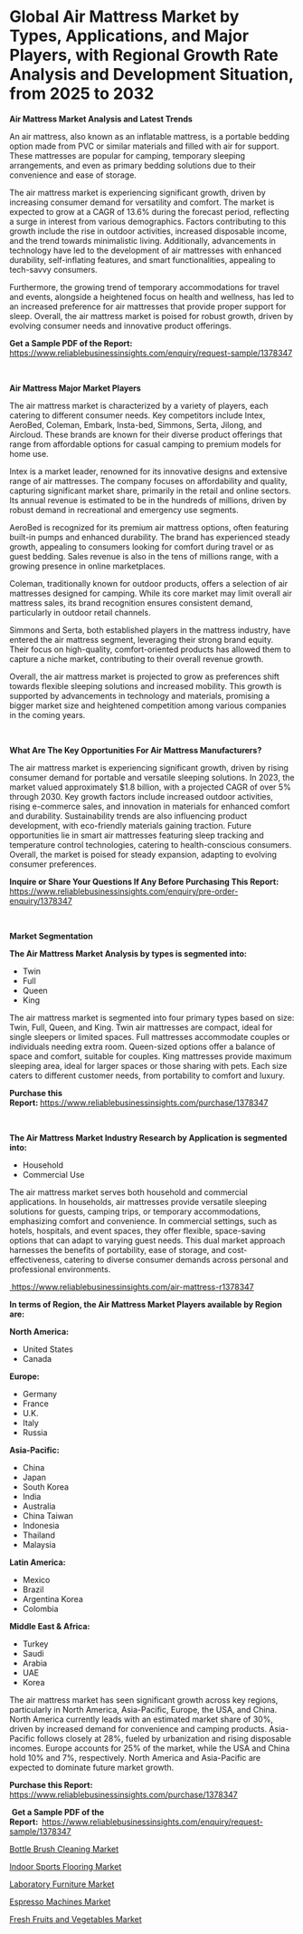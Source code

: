 <p><h1>Global Air Mattress Market by Types, Applications, and Major Players, with Regional Growth Rate Analysis and Development Situation, from 2025 to 2032</h1></p><p><strong>Air Mattress Market Analysis and Latest Trends</strong></p>
<p><p>An air mattress, also known as an inflatable mattress, is a portable bedding option made from PVC or similar materials and filled with air for support. These mattresses are popular for camping, temporary sleeping arrangements, and even as primary bedding solutions due to their convenience and ease of storage.</p><p>The air mattress market is experiencing significant growth, driven by increasing consumer demand for versatility and comfort. The market is expected to grow at a CAGR of 13.6% during the forecast period, reflecting a surge in interest from various demographics. Factors contributing to this growth include the rise in outdoor activities, increased disposable income, and the trend towards minimalistic living. Additionally, advancements in technology have led to the development of air mattresses with enhanced durability, self-inflating features, and smart functionalities, appealing to tech-savvy consumers.</p><p>Furthermore, the growing trend of temporary accommodations for travel and events, alongside a heightened focus on health and wellness, has led to an increased preference for air mattresses that provide proper support for sleep. Overall, the air mattress market is poised for robust growth, driven by evolving consumer needs and innovative product offerings.</p></p>
<p><strong>Get a Sample PDF of the Report:&nbsp;</strong> <a href="https://www.reliablebusinessinsights.com/enquiry/request-sample/1378347?utm_campaign=1117&utm_medium=2&utm_source=Github&utm_content=ia&utm_term=05022025&utm_id=air-mattress">https://www.reliablebusinessinsights.com/enquiry/request-sample/1378347</a></p>
<p>&nbsp;</p>
<p><strong>Air Mattress Major Market Players</strong></p>
<p><p>The air mattress market is characterized by a variety of players, each catering to different consumer needs. Key competitors include Intex, AeroBed, Coleman, Embark, Insta-bed, Simmons, Serta, Jilong, and Aircloud. These brands are known for their diverse product offerings that range from affordable options for casual camping to premium models for home use.</p><p>Intex is a market leader, renowned for its innovative designs and extensive range of air mattresses. The company focuses on affordability and quality, capturing significant market share, primarily in the retail and online sectors. Its annual revenue is estimated to be in the hundreds of millions, driven by robust demand in recreational and emergency use segments.</p><p>AeroBed is recognized for its premium air mattress options, often featuring built-in pumps and enhanced durability. The brand has experienced steady growth, appealing to consumers looking for comfort during travel or as guest bedding. Sales revenue is also in the tens of millions range, with a growing presence in online marketplaces.</p><p>Coleman, traditionally known for outdoor products, offers a selection of air mattresses designed for camping. While its core market may limit overall air mattress sales, its brand recognition ensures consistent demand, particularly in outdoor retail channels.</p><p>Simmons and Serta, both established players in the mattress industry, have entered the air mattress segment, leveraging their strong brand equity. Their focus on high-quality, comfort-oriented products has allowed them to capture a niche market, contributing to their overall revenue growth.</p><p>Overall, the air mattress market is projected to grow as preferences shift towards flexible sleeping solutions and increased mobility. This growth is supported by advancements in technology and materials, promising a bigger market size and heightened competition among various companies in the coming years.</p></p>
<p>&nbsp;</p>
<p><strong>What Are The Key Opportunities For Air Mattress Manufacturers?</strong></p>
<p><p>The air mattress market is experiencing significant growth, driven by rising consumer demand for portable and versatile sleeping solutions. In 2023, the market valued approximately $1.8 billion, with a projected CAGR of over 5% through 2030. Key growth factors include increased outdoor activities, rising e-commerce sales, and innovation in materials for enhanced comfort and durability. Sustainability trends are also influencing product development, with eco-friendly materials gaining traction. Future opportunities lie in smart air mattresses featuring sleep tracking and temperature control technologies, catering to health-conscious consumers. Overall, the market is poised for steady expansion, adapting to evolving consumer preferences.</p></p>
<p><strong>Inquire or Share Your Questions If Any Before Purchasing This Report:</strong> <a href="https://www.reliablebusinessinsights.com/enquiry/pre-order-enquiry/1378347?utm_campaign=1117&utm_medium=2&utm_source=Github&utm_content=ia&utm_term=05022025&utm_id=air-mattress">https://www.reliablebusinessinsights.com/enquiry/pre-order-enquiry/1378347</a></p>
<p>&nbsp;</p>
<p><strong>Market Segmentation</strong></p>
<p><strong>The Air Mattress Market Analysis by types is segmented into:</strong></p>
<p><ul><li>Twin</li><li>Full</li><li>Queen</li><li>King</li></ul></p>
<p><p>The air mattress market is segmented into four primary types based on size: Twin, Full, Queen, and King. Twin air mattresses are compact, ideal for single sleepers or limited spaces. Full mattresses accommodate couples or individuals needing extra room. Queen-sized options offer a balance of space and comfort, suitable for couples. King mattresses provide maximum sleeping area, ideal for larger spaces or those sharing with pets. Each size caters to different customer needs, from portability to comfort and luxury.</p></p>
<p><strong>Purchase this Report:&nbsp;</strong><a href="https://www.reliablebusinessinsights.com/purchase/1378347?utm_campaign=1117&utm_medium=2&utm_source=Github&utm_content=ia&utm_term=05022025&utm_id=air-mattress">https://www.reliablebusinessinsights.com/purchase/1378347</a></p>
<p>&nbsp;</p>
<p><strong>The Air Mattress Market Industry Research by Application is segmented into:</strong></p>
<p><ul><li>Household</li><li>Commercial Use</li></ul></p>
<p><p>The air mattress market serves both household and commercial applications. In households, air mattresses provide versatile sleeping solutions for guests, camping trips, or temporary accommodations, emphasizing comfort and convenience. In commercial settings, such as hotels, hospitals, and event spaces, they offer flexible, space-saving options that can adapt to varying guest needs. This dual market approach harnesses the benefits of portability, ease of storage, and cost-effectiveness, catering to diverse consumer demands across personal and professional environments.</p></p>
<p><a href="https://www.reliablebusinessinsights.com/air-mattress-r1378347?utm_campaign=1117&utm_medium=2&utm_source=Github&utm_content=ia&utm_term=05022025&utm_id=air-mattress">&nbsp;https://www.reliablebusinessinsights.com/air-mattress-r1378347</a></p>
<p><strong>In terms of Region, the Air Mattress Market Players available by Region are:</strong></p>
<p>
    <p> <strong> North America: </strong>
        <ul>
            <li>United States</li>
            <li>Canada</li>
        </ul>
        </p> 
    <p> <strong> Europe: </strong>
        <ul>
            <li>Germany</li>
            <li>France</li>
            <li>U.K.</li>
            <li>Italy</li>
            <li>Russia</li>
        </ul>
        </p> 
    <p> <strong> Asia-Pacific: </strong>
        <ul>
            <li>China</li>
            <li>Japan</li>
            <li>South Korea</li>
            <li>India</li>
            <li>Australia</li>
            <li>China Taiwan</li>
            <li>Indonesia</li>
            <li>Thailand</li>
            <li>Malaysia</li>
        </ul>
        </p> 
    <p> <strong> Latin America: </strong>
        <ul>
            <li>Mexico</li>
            <li>Brazil</li>
            <li>Argentina Korea</li>
            <li>Colombia</li>
        </ul>
        </p> 
    <p> <strong> Middle East & Africa: </strong>
        <ul>
            <li>Turkey</li>
            <li>Saudi</li>
            <li>Arabia</li>
            <li>UAE</li>
            <li>Korea</li>
        </ul>
    </p>
    </p>
<p><p>The air mattress market has seen significant growth across key regions, particularly in North America, Asia-Pacific, Europe, the USA, and China. North America currently leads with an estimated market share of 30%, driven by increased demand for convenience and camping products. Asia-Pacific follows closely at 28%, fueled by urbanization and rising disposable incomes. Europe accounts for 25% of the market, while the USA and China hold 10% and 7%, respectively. North America and Asia-Pacific are expected to dominate future market growth.</p></p>
<p><strong>Purchase this Report: </strong><a href="https://www.reliablebusinessinsights.com/purchase/1378347?utm_campaign=1117&utm_medium=2&utm_source=Github&utm_content=ia&utm_term=05022025&utm_id=air-mattress">https://www.reliablebusinessinsights.com/purchase/1378347</a></p>
<p>&nbsp;<strong>Get a Sample PDF of the Report:&nbsp;&nbsp;</strong><a href="https://www.reliablebusinessinsights.com/enquiry/request-sample/1378347?utm_campaign=1117&utm_medium=2&utm_source=Github&utm_content=ia&utm_term=05022025&utm_id=air-mattress">https://www.reliablebusinessinsights.com/enquiry/request-sample/1378347</a></p>
<p><strong></strong></p>
<p><p><a href="https://github.com/ajatawlasta/Market-Research-Report-List-1/blob/main/bottle-brush-cleaning-market.md?utm_campaign=1117&utm_medium=2&utm_source=Github&utm_content=ia&utm_term=05022025&utm_id=air-mattress">Bottle Brush Cleaning Market</a></p><p><a href="https://github.com/benhaeneye/Market-Research-Report-List-1/blob/main/indoor-sports-flooring-market.md?utm_campaign=1117&utm_medium=2&utm_source=Github&utm_content=ia&utm_term=05022025&utm_id=air-mattress">Indoor Sports Flooring Market</a></p><p><a href="https://github.com/mriwacraane/Market-Research-Report-List-1/blob/main/laboratory-furniture-market.md?utm_campaign=1117&utm_medium=2&utm_source=Github&utm_content=ia&utm_term=05022025&utm_id=air-mattress">Laboratory Furniture Market</a></p><p><a href="https://github.com/hunanuzmez/Market-Research-Report-List-1/blob/main/espresso-machines-market.md?utm_campaign=1117&utm_medium=2&utm_source=Github&utm_content=ia&utm_term=05022025&utm_id=air-mattress">Espresso Machines Market</a></p><p><a href="https://github.com/chikenmhamdi/Market-Research-Report-List-1/blob/main/fresh-fruits-and-vegetables-market.md?utm_campaign=1117&utm_medium=2&utm_source=Github&utm_content=ia&utm_term=05022025&utm_id=air-mattress">Fresh Fruits and Vegetables Market</a></p></p>